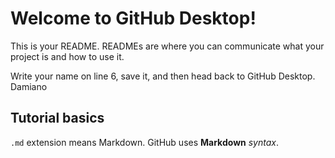 # Welcome to GitHub Desktop!

This is your README. READMEs are where you can communicate what your project is and how to use it.

Write your name on line 6, save it, and then head back to GitHub Desktop.
Damiano

## Tutorial basics

`.md` extension means Markdown. GitHub uses **Markdown** _syntax_.

